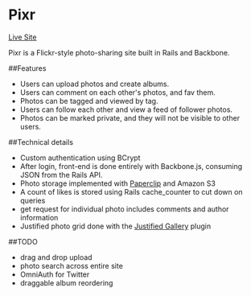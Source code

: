 # Pixr

[Live Site][live]

Pixr is a Flickr-style photo-sharing site built in Rails and Backbone.

##Features
- Users can upload photos and create albums.
- Users can comment on each other's photos, and fav them.
- Photos can be tagged and viewed by tag.
- Users can follow each other and view a feed of follower photos.
- Photos can be marked private, and they will not be visible to other users.

##Technical details
- Custom authentication using BCrypt
- After login, front-end is done entirely with Backbone.js, consuming JSON from the Rails API.
- Photo storage implemented with [Paperclip][paperclip] and Amazon S3
- A count of likes is stored using Rails cache_counter to cut down on queries
- get request for individual photo includes comments and author information
- Justified photo grid done with the [Justified Gallery][JG] plugin

##TODO
- drag and drop upload
- photo search across entire site
- OmniAuth for Twitter
- draggable album reordering

[live]: https://www.pixr.pics/
[paperclip]: https://github.com/thoughtbot/paperclip
[JG]: https://github.com/miromannino/Justified-Gallery
